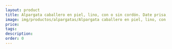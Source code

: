 ```yaml
---
layout: product
title: Alpargata caballero en piel, lino, con o sin cordón. Date prisa, quedan pocos pares
image: img/productos/alpargatas/Alpargata caballero en piel, lino, con o sin cordón. Date prisa, quedan pocos pares.webp
price: 
tags: 
description: 
order: 0
---
```

